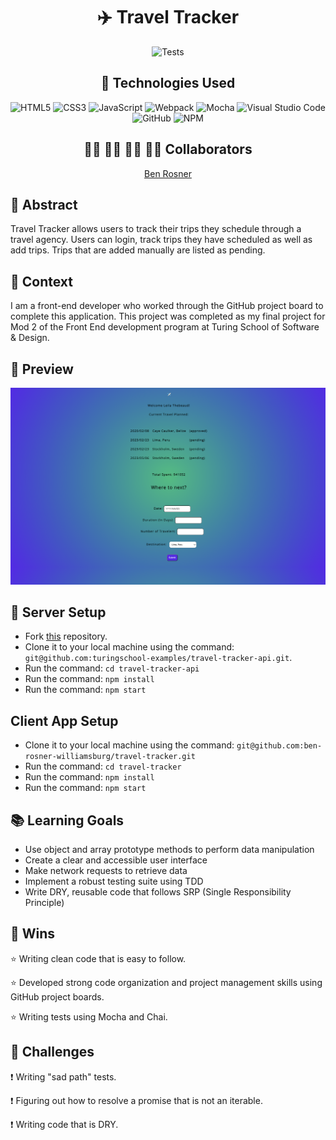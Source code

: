 <div align="center">

# ✈️ Travel Tracker

![Tests](https://badgen.net/badge/tests/passing/green?icon=github)


## 💾 Technologies Used
![HTML5](https://img.shields.io/badge/html5-%23E34F26.svg?style=for-the-badge&logo=html5&logoColor=white)
![CSS3](https://img.shields.io/badge/css3-%231572B6.svg?style=for-the-badge&logo=css3&logoColor=white)
![JavaScript](https://img.shields.io/badge/javascript-%23323330.svg?style=for-the-badge&logo=javascript&logoColor=%23F7DF1E)
![Webpack](https://img.shields.io/badge/webpack-%238DD6F9.svg?style=for-the-badge&logo=webpack&logoColor=black)
![Mocha](https://img.shields.io/badge/-mocha-%238D6748?style=for-the-badge&logo=mocha&logoColor=white)
![Visual Studio Code](https://img.shields.io/badge/Visual%20Studio%20Code-0078d7.svg?style=for-the-badge&logo=visual-studio-code&logoColor=white)
![GitHub](https://img.shields.io/badge/github-%23121011.svg?style=for-the-badge&logo=github&logoColor=white)
![NPM](https://img.shields.io/badge/NPM-%23CB3837.svg?style=for-the-badge&logo=npm&logoColor=white)

## 👩‍💻 👩‍💻 👨‍💻 👩‍💻 Collaborators
[Ben Rosner](https://github.com/ben-rosner-williamsburg)
</div>

## 💭 Abstract

Travel Tracker allows users to track their trips they schedule through a travel agency. Users can login, track trips they have scheduled as well as add trips. Trips that are added manually are listed as pending.

## 📝  Context
I am a front-end developer who worked through the GitHub project board to complete this application. This project was completed as my final project for Mod 2 of the Front End development program at Turing School of Software & Design. 

## 🎥 Preview 
![Travel Tracker](assets/Travel_Tracker.png)


## 🔌 Server Setup
- Fork [this](https://github.com/turingschool-examples/travel-tracker-api) repository. 
- Clone it to your local machine using the command: `git@github.com:turingschool-examples/travel-tracker-api.git`.
- Run the command: `cd travel-tracker-api`
- Run the command: `npm install`
- Run the command: `npm start`

## Client App Setup
- Clone it to your local machine using the command: `git@github.com:ben-rosner-williamsburg/travel-tracker.git`
- Run the command: `cd travel-tracker`
- Run the command: `npm install`
- Run the command: `npm start`

## 📚 Learning Goals
- Use object and array prototype methods to perform data manipulation
- Create a clear and accessible user interface
- Make network requests to retrieve data
- Implement a robust testing suite using TDD
- Write DRY, reusable code that follows SRP (Single Responsibility Principle)


## 🥇 Wins
⭐ Writing clean code that is easy to follow.
  
⭐ Developed strong code organization and project management skills using GitHub project boards.

⭐ Writing tests using Mocha and Chai.
	

## 🚧 Challenges
❗ Writing "sad path" tests.

❗ Figuring out how to resolve a promise that is not an iterable.

❗ Writing code that is DRY.
